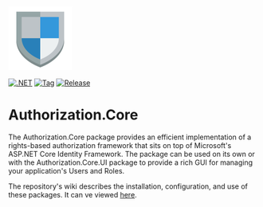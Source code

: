 ![Authorization.Core](https://raw.githubusercontent.com/CRFricke/Authorization.Core/master/icon.png)

[![.NET](https://github.com/CRFricke/Authorization.Core/actions/workflows/dotnet.yml/badge.svg)](https://github.com/CRFricke/Authorization.Core/actions/workflows/dotnet.yml) 
[![Tag](https://github.com/CRFricke/Authorization.Core/actions/workflows/tag.yml/badge.svg)](https://github.com/CRFricke/Authorization.Core/actions/workflows/tag.yml)
[![Release](https://github.com/CRFricke/Authorization.Core/actions/workflows/release.yml/badge.svg)](https://github.com/CRFricke/Authorization.Core/actions/workflows/release.yml)
# Authorization.Core

The Authorization.Core package provides an efficient implementation of a rights-based authorization 
framework that sits on top of Microsoft's ASP.NET Core Identity Framework. The package can be used 
on its own or with the Authorization.Core.UI package to provide a rich GUI for managing your 
application's Users and Roles.

The repository's wiki describes the installation, configuration, and use of these packages.
It can ve viewed [here](https://github.com/CRFricke/Authorization.Core/wiki).